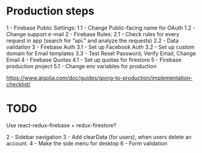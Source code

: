 # Production steps

1 - Firebase Public Settings:
1.1 - Change Public-facing name for OAuth
1.2 - Change support e-mail
2 - Firebase Rules:
2.1 - Check rules for every request in app (search for "api." and analyze the requests)
2.2 - Data validation
3 - Firebase Auth
3.1 - Set up Facebook Auth
3.2 - Set up custom domain for Email templates
3.3 - Test Reset Password, Verify Email, Change Email
4 - Firebase Quotas
4.1 - Set up quotas for firestore
5 - Firebase production project
5.1 - Change env variables for production

https://www.algolia.com/doc/guides/going-to-production/implementation-checklist/

# TODO

Use react-redux-firebase + redux-firestore?

2 - Sidebar navigation
3 - Add clearData (for users), when users delete an account.
4 - Make the side menu for desktop
6 - Form validation
